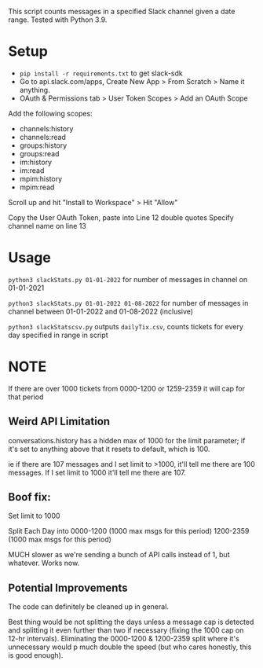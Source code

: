This script counts messages in a specified Slack channel given a date range. Tested with Python 3.9.

# Setup
* `pip install -r requirements.txt` to get slack-sdk
* Go to api.slack.com/apps, Create New App > From Scratch > Name it anything.
* OAuth & Permissions tab > User Token Scopes > Add an OAuth Scope

Add the following scopes:
* channels:history
* channels:read
* groups:history
* groups:read
* im:history
* im:read
* mpim:history
* mpim:read

Scroll up and hit "Install to Workspace" > Hit "Allow"

Copy the User OAuth Token, paste into Line 12 double quotes
Specify channel name on line 13

# Usage
`python3 slackStats.py 01-01-2022` for number of messages in channel on 01-01-2021

`python3 slackStats.py 01-01-2022 01-08-2022` for number of messages in channel between 01-01-2022 and 01-08-2022 (inclusive)

`python3 slackStatscsv.py` outputs `dailyTix.csv`, counts tickets for every day specified in range in script



# NOTE
If there are over 1000 tickets from 0000-1200 or 1259-2359 it will cap for that period


## Weird API Limitation
conversations.history has a hidden max of 1000 for the limit parameter; if it's set to anything above that it resets to default, which is 100. 

ie if there are 107 messages and I set limit to >1000, it'll tell me there are 100 messages. If I set limit to 1000 it'll tell me there are 107.

## Boof fix:
Set limit to 1000

Split Each Day into
0000-1200 (1000 max msgs for this period)
1200-2359 (1000 max msgs for this period)

MUCH slower as we're sending a bunch of API calls instead of 1, but whatever. Works now.


## Potential Improvements
The code can definitely be cleaned up in general.

Best thing would be not splitting the days unless a message cap is detected and splitting it even further than two if necessary (fixing the 1000 cap on 12-hr intervals). Eliminating the 0000-1200 & 1200-2359 split where it's unnecessary would p much double the speed (but who cares honestly, this is good enough).